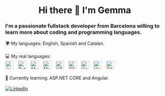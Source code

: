 <h1 align="center"> Hi there 👋 I'm Gemma </h1>
<h3> I'm a passionate fullstack developer from Barcelona willing to learn more about coding and programming languages. </h3>

🌍 My languages: English, Spanish and Catalan. <br><br>
💻 My real languages: <br>
<img title="Java" alt="Java" width="26px" src="https://i.imgur.com/YMylfsb.png" style="padding-right:10px;" />
<img  title="Python" alt="Python" width="26px" src="https://i.imgur.com/e3QdEw0.png" style="padding-right:10px;" />
<img  title="MySQL" alt="MySQL" width="26px" src="https://cdn.jsdelivr.net/gh/devicons/devicon/icons/mysql/mysql-original.svg" style="padding-right:10px;" />
<img  title="MongoDB" alt="MongoDB" width="26px" src="https://i.imgur.com/tznP4En.png" style="padding-right:10px;" />
<img  title="HTML5" alt="HTML5" width="26px" src="https://cdn.jsdelivr.net/gh/devicons/devicon/icons/html5/html5-original.svg" style="padding-right:10px;" />
<img  title="CSS3" alt="CSS3" width="26px" src="https://cdn.jsdelivr.net/gh/devicons/devicon/icons/css3/css3-original.svg" style="padding-right:10px;" />
<img  title="Visual Studio Code" alt="Visual Studio Code" width="26px" src="https://cdn.jsdelivr.net/gh/devicons/devicon/icons/vscode/vscode-original.svg" style="padding-right:10px;" />
<img  title="Visual Studio 2022" alt="Visual Studio Code 2022" width="26px" src="https://i.imgur.com/o7T8mMf.png" style="padding-right:10px;" />
<img  title="Git" alt="Git" width="26px" src="https://i.imgur.com/JTZKZrd.png" style="padding-right:10px;" />
<br>
<br>
📓 Currently learning: ASP.NET CORE and Angular. 
<br><br><a href= "https://www.linkedin.com/in/gemmagarrigosafrances/">![LinkedIn](https://img.shields.io/badge/linkedin-%230077B5.svg?style=for-the-badge&logo=linkedin&logoColor=white) </a>
